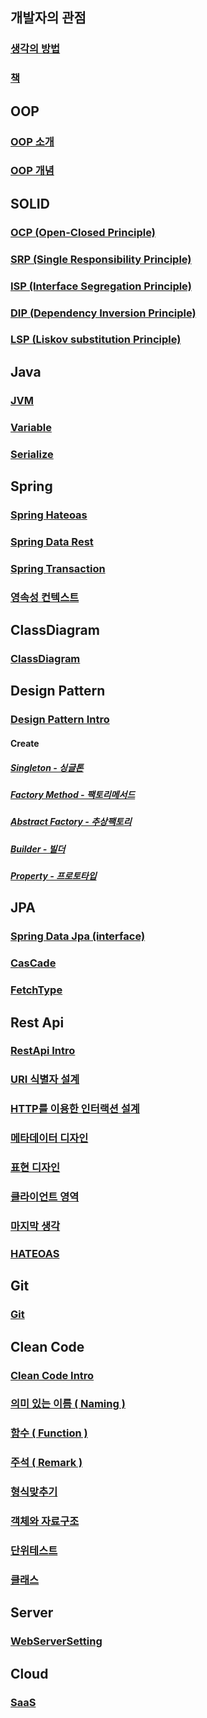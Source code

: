 ## 개발자의 관점

### [생각의 방법](https://github.com/nobodyjbj/Algorithm/wiki/%EC%83%9D%EA%B0%81%EC%9D%98-%EB%B0%A9%EB%B2%95)

### [책](https://github.com/nobodyjbj/wiki/wiki/Book)

## OOP

### [OOP 소개](https://github.com/nobodyjbj/Algorithm/wiki/Introduction-to-OOP)

### [OOP 개념](https://github.com/nobodyjbj/Algorithm/wiki/OOP-Concept)

## SOLID

### [OCP (Open-Closed Principle)](https://github.com/nobodyjbj/Algorithm/wiki/OCP(Open-Close-Principle))

### [SRP (Single Responsibility Principle)](https://github.com/nobodyjbj/Algorithm/wiki/SRP-(Single-Responsibility-Principle))

### [ISP (Interface Segregation Principle)](https://github.com/nobodyjbj/Algorithm/wiki/ISP-(Interface-Segregation-Principle))

### [DIP (Dependency Inversion Principle)](https://github.com/nobodyjbj/Algorithm/wiki/DIP-(Dependency-Inversion-Principle))

### [LSP (Liskov substitution Principle)](https://github.com/nobodyjbj/Algorithm/wiki/LSP-(Liskov-substitution-Principle))

## Java

### [JVM](https://github.com/nobodyjbj/algorithm/wiki/JVM)

### [Variable](https://github.com/nobodyjbj/algorithm/wiki/variable)

### [Serialize](https://github.com/nobodyjbj/Algorithm/wiki/Serialize)

## Spring

### [Spring Hateoas](https://github.com/nobodyjbj/Algorithm/wiki/Spring-Hateoas)

### [Spring Data Rest](https://github.com/nobodyjbj/Algorithm/wiki/Spring-Data-Rest)

### [Spring Transaction](https://github.com/nobodyjbj/Algorithm/wiki/Spring-Transaction)

### [영속성 컨텍스트](https://github.com/nobodyjbj/algorithm/wiki/%EC%98%81%EC%86%8D%EC%84%B1-%EC%BB%A8%ED%85%8D%EC%8A%A4%ED%8A%B8)

## ClassDiagram

### [ClassDiagram](https://github.com/nobodyjbj/readme/wiki/Class-Diagram)

## Design Pattern

### [Design Pattern Intro](https://github.com/nobodyjbj/Algorithm/wiki/Design-Pattern-Intro)

#### Create

##### [Singleton - 싱글톤](https://github.com/nobodyjbj/readme/wiki/Singleton-%E2%80%90-%EC%8B%B1%EA%B8%80%ED%86%A4)
##### [Factory Method - 팩토리메서드](https://github.com/nobodyjbj/readme/wiki/Factory-Method-%E2%80%90-%ED%8C%A9%ED%86%A0%EB%A6%AC%EB%A9%94%EC%84%9C%EB%93%9C)
##### [Abstract Factory - 추상팩토리]()
##### [Builder - 빌더]()
##### [Property - 프로토타입]()

## JPA

### [Spring Data Jpa (interface)](https://github.com/nobodyjbj/Algorithm/wiki/Spring-Data-Jpa-(interface))

### [CasCade](https://github.com/nobodyjbj/Algorithm/wiki/CasCade)

### [FetchType](https://github.com/nobodyjbj/Algorithm/wiki/FetchType)

## Rest Api

### [RestApi Intro](https://github.com/nobodyjbj/Algorithm/wiki/RestApi-Intro)

### [URI 식별자 설계](https://github.com/nobodyjbj/Algorithm/wiki/URI-%EC%8B%9D%EB%B3%84%EC%9E%90-%EC%84%A4%EA%B3%84)

### [HTTP를 이용한 인터랙션 설계](https://github.com/nobodyjbj/Algorithm/wiki/HTTP%EB%A5%BC-%EC%9D%B4%EC%9A%A9%ED%95%9C-%EC%9D%B8%ED%84%B0%EB%9E%99%EC%85%98-%EC%84%A4%EA%B3%84)

### [메타데이터 디자인](https://github.com/nobodyjbj/Algorithm/wiki/%EB%A9%94%ED%83%80%EB%8D%B0%EC%9D%B4%ED%84%B0-%EB%94%94%EC%9E%90%EC%9D%B8)

### [표현 디자인](https://github.com/nobodyjbj/Algorithm/wiki/%ED%91%9C%ED%98%84-%EB%94%94%EC%9E%90%EC%9D%B8)

### [클라이언트 영역](https://github.com/nobodyjbj/Algorithm/wiki/%ED%81%B4%EB%9D%BC%EC%9D%B4%EC%96%B8%ED%8A%B8-%EC%98%81%EC%97%AD)

### [마지막 생각](https://github.com/nobodyjbj/Algorithm/wiki/%EB%A7%88%EC%A7%80%EB%A7%89-%EC%83%9D%EA%B0%81)

### [HATEOAS](https://github.com/nobodyjbj/Algorithm/wiki/HATEOAS)

## Git

### [Git](https://github.com/nobodyjbj/Algorithm/wiki/Git)

## Clean Code

### [Clean Code Intro](https://github.com/nobodyjbj/Algorithm/wiki/Clean-Code-Intro)

### [의미 있는 이름 ( Naming )](https://github.com/nobodyjbj/Algorithm/wiki/%EC%9D%98%EB%AF%B8%EC%9E%88%EB%8A%94-%EC%9D%B4%EB%A6%84-(-Naming-))

### [함수 ( Function )](https://github.com/nobodyjbj/Algorithm/wiki/%ED%95%A8%EC%88%98-(-Function-))

### [주석 ( Remark )](https://github.com/nobodyjbj/Algorithm/wiki/%EC%A3%BC%EC%84%9D-(-Remark-))

### [형식맞추기](https://github.com/nobodyjbj/Algorithm/wiki/%ED%98%95%EC%8B%9D-%EB%A7%9E%EC%B6%94%EA%B8%B0)

### [객체와 자료구조](https://github.com/nobodyjbj/Algorithm/wiki/%EA%B0%9D%EC%B2%B4%EC%99%80-%EC%9E%90%EB%A3%8C%EA%B5%AC%EC%A1%B0)

### [단위테스트](https://github.com/nobodyjbj/Algorithm/wiki/%EB%8B%A8%EC%9C%84%ED%85%8C%EC%8A%A4%ED%8A%B8)

### [클래스](https://github.com/nobodyjbj/Algorithm/wiki/%ED%81%B4%EB%9E%98%EC%8A%A4)

## Server

### [WebServerSetting](https://github.com/nobodyjbj/Algorithm/wiki/Web-Server-Setting)

## Cloud

### [SaaS](https://github.com/nobodyjbj/Algorithm/wiki/SaaS)

